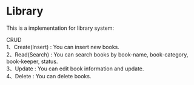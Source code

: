 # Library
This is a implementation for library system: 

CRUD  
1、Create(Insert) : You can insert new books.  
2、Read(Search) : You can search books by book-name, book-category, book-keeper, status.  
3、Update : You can edit book information and update.  
4、Delete : You can delete books.  

